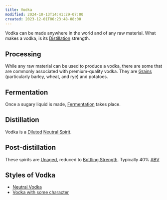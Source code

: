 ```yaml
---
title: Vodka
modified: 2024-10-13T14:41:29-07:00
created: 2023-12-01T06:23:48-08:00
---
```


Vodka can be made anywhere in the world and of any raw material.
What makes a vodka, is its [Distillation](Areas/bartending/Spirits/Distillation.md) strength.

## Processing
While any raw material can be used to produce a vodka, there are some that are commonly associated with premium-quality vodka.
They are [Grains](Areas/bartending/Grains.md) (particularly barley, wheat, and rye) and potatoes. 

## Fermentation
Once a sugary liquid is made, [Fermentation](Areas/bartending/Spirits/Fermentation.md) takes place.

## Distillation 
Vodka is a [Diluted](Areas/bartending/Spirits/Dilution.md) [Neutral Spirit](Areas/bartending/Spirits/Neutral%20Spirit.md).

## Post-distillation
These spirits are [Unaged](Areas/bartending/Spirits/Unaged%20Spirits.md), reduced to [Bottling Strength](Areas/bartending/Spirits/Bottling%20Strength.md). Typically 40% [ABV](Areas/bartending/ABV.md)


## Styles of Vodka
- [Neutral Vodka](Areas/bartending/Spirits/Neutral%20Vodka.md)
- [Vodka with some character](Areas/bartending/Spirits/Vodka%20with%20some%20character.md)